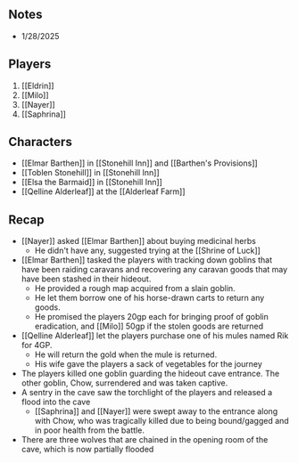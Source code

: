 Notes
---
- 1/28/2025


Players
---
1. [[Eldrin]]
2. [[Milo]]
3. [[Nayer]]
4. [[Saphrina]]

Characters
---
- [[Elmar Barthen]] in [[Stonehill Inn]] and [[Barthen's Provisions]]
- [[Toblen Stonehill]] in [[Stonehill Inn]]
- [[Elsa the Barmaid]] in [[Stonehill Inn]]
- [[Qelline Alderleaf]] at the [[Alderleaf Farm]]

Recap
---
- [[Nayer]] asked [[Elmar Barthen]] about buying medicinal herbs
	- He didn't have any, suggested trying at the [[Shrine of Luck]]
- [[Elmar Barthen]] tasked the players with tracking down goblins that have been raiding caravans and recovering any caravan goods that may have been stashed in their hideout.
	- He provided a rough map acquired from a slain goblin.
	- He let them borrow one of his horse-drawn carts to return any goods.
	- He promised the players 20gp each for bringing proof of goblin eradication, and [[Milo]] 50gp if the stolen goods are returned
- [[Qelline Alderleaf]] let the players purchase one of his mules named Rik for 4GP.
	- He will return the gold when the mule is returned.
	- His wife gave the players a sack of vegetables for the journey
- The players killed one goblin guarding the hideout cave entrance.  The other goblin, Chow, surrendered and was taken captive.
- A sentry in the cave saw the torchlight of the players and released a flood into the cave
	- [[Saphrina]] and [[Nayer]] were swept away to the entrance along with Chow, who was tragically killed due to being bound/gagged and in poor health from the battle.
- There are three wolves that are chained in the opening room of the cave, which is now partially flooded